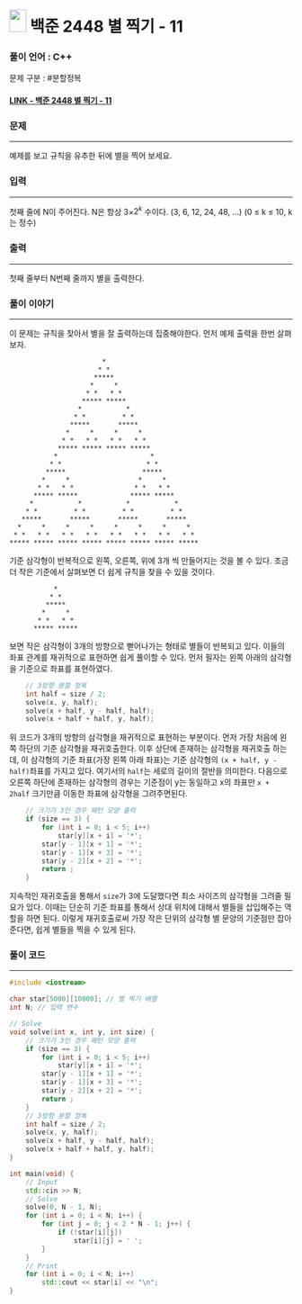 
# <img src="https://d2gd6pc034wcta.cloudfront.net/tier/12.svg" width="30" height="40"> 백준 2448 별 찍기 - 11


### 풀이 언어 : C++

문제 구분 : #분할정복
#### [LINK - 백준 2448 별 찍기 - 11](https://www.acmicpc.net/problem/2448)

### 문제
<hr>

예제를 보고 규칙을 유추한 뒤에 별을 찍어 보세요.

### 입력
<hr>

첫째 줄에 N이 주어진다. N은 항상 3×$2^k$ 수이다. (3, 6, 12, 24, 48, ...) (0 ≤ k ≤ 10, k는 정수)
### 출력
<hr>

첫째 줄부터 N번째 줄까지 별을 출력한다.
### 풀이 이야기
<hr>

이 문제는 규칙을 찾아서 별을 잘 출력하는데 집중해야한다. 먼저 예제 출력을 한번 살펴 보자.
```
                       *                        
                      * *                       
                     *****                      
                    *     *                     
                   * *   * *                    
                  ***** *****                   
                 *           *                  
                * *         * *                 
               *****       *****                
              *     *     *     *               
             * *   * *   * *   * *              
            ***** ***** ***** *****             
           *                       *            
          * *                     * *           
         *****                   *****          
        *     *                 *     *         
       * *   * *               * *   * *        
      ***** *****             ***** *****       
     *           *           *           *      
    * *         * *         * *         * *     
   *****       *****       *****       *****    
  *     *     *     *     *     *     *     *   
 * *   * *   * *   * *   * *   * *   * *   * *  
***** ***** ***** ***** ***** ***** ***** *****
```
기준 삼각형이 반복적으로 왼쪽, 오른쪽, 위에 3개 씩 만들어지는 것을 볼 수 있다. 조금 더 작은 기준에서 살펴보면 더 쉽게 규칙을 찾을 수 있을 것이다.
```
           *            
          * *           
         *****          
        *     *         
       * *   * *        
      ***** *****      
```
보면 작은 삼각형이 3개의 방향으로 뻗어나가는 형태로 별들이 반복되고 있다. 이들의 좌표 관계를 재귀적으로 표현하면 쉽게 풀이할 수 있다. 먼저 필자는 왼쪽 아래의 삼각형을 기준으로 좌표를 표현하였다.
```c++
    // 3방향 분할 정복
    int half = size / 2;
    solve(x, y, half);
    solve(x + half, y - half, half);
    solve(x + half + half, y, half);
```
위 코드가 3개의 방향의 삼각형을 재귀적으로 표현하는 부분이다. 먼저 가장 처음에 왼쪽 하단의 기준 삼각형을 재귀호출한다. 이후 상단에 존재하는 삼각형을 재귀호출 하는데, 이 삼각형의 기준 좌표(가장 왼쪽 아래 좌표)는 기준 삼각형의 `(x + half, y - half)`좌표를 가지고 있다. 여기서의 `half`는 세로의 길이의 절반을 의미한다. 다음으로 오른쪽 하단에 존재하는 삼각형의 경우는 기준점이 y는 동일하고 x의 좌표만 `x + 2half` 크기만큼 이동한 좌표에 삼각형을 그려주면된다.
```c++
    // 크기가 3인 경우 패턴 모양 출력
    if (size == 3) {
        for (int i = 0; i < 5; i++)
            star[y][x + i] = '*';
        star[y - 1][x + 1] = '*';
        star[y - 1][x + 3] = '*';
        star[y - 2][x + 2] = '*';
        return ;
    }
```
지속적인 재귀호출을 통해서 `size`가 3에 도달했다면 최소 사이즈의 삼각형을 그려줄 필요가 있다. 이때는 단순히 기준 좌표를 통해서 상대 위치에 대해서 별들을 삽입해주는 역할을 하면 된다. 이렇게 재귀호출로써 가장 작은 단위의 삼각형 별 문양의 기준점만 잡아준다면, 쉽게 별들을 찍을 수 있게 된다.

### 풀이 코드
<hr>

``` c++
#include <iostream>

char star[5000][10000]; // 별 찍기 배열
int N; // 입력 변수

// Solve
void solve(int x, int y, int size) {
    // 크기가 3인 경우 패턴 모양 출력
    if (size == 3) {
        for (int i = 0; i < 5; i++)
            star[y][x + i] = '*';
        star[y - 1][x + 1] = '*';
        star[y - 1][x + 3] = '*';
        star[y - 2][x + 2] = '*';
        return ;
    }
    // 3방향 분할 정복
    int half = size / 2;
    solve(x, y, half);
    solve(x + half, y - half, half);
    solve(x + half + half, y, half);
}

int main(void) {
    // Input
    std::cin >> N;
    // Solve
    solve(0, N - 1, N);
    for (int i = 0; i < N; i++) {
        for (int j = 0; j < 2 * N - 1; j++) {
            if (!star[i][j])
                star[i][j] = ' ';
        }
    }
    // Print
    for (int i = 0; i < N; i++)
        std::cout << star[i] << "\n";
}
```
